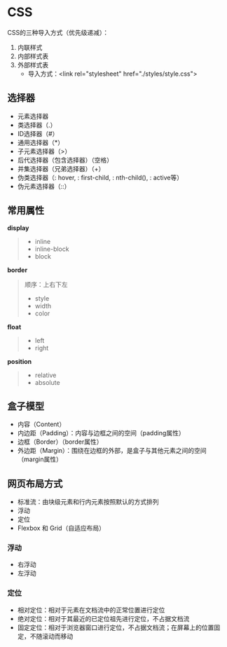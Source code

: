 # CSS

CSS的三种导入方式（优先级递减）：
1. 内联样式
2. 内部样式表
3. 外部样式表
	- 导入方式：\<link rel="stylesheet" href="./styles/style.css">

## 选择器

- 元素选择器
- 类选择器（.）
- ID选择器（#）
- 通用选择器（*）
- 子元素选择器（>）
- 后代选择器（包含选择器）（空格）
- 并集选择器（兄弟选择器）（+）
- 伪类选择器（: hover, : first-child, : nth-child(), : active等）
- 伪元素选择器（::）

## 常用属性

**display**
> - inline
> - inline-block
> - block

**border**
> 顺序：上右下左
> - style
> - width
> - color  

**float**
> - left
> - right

**position**
> - relative
> - absolute

## 盒子模型

- 内容（Content）
- 内边距（Padding）：内容与边框之间的空间（padding属性）
- 边框（Border）（border属性）
- 外边距（Margin）：围绕在边框的外部，是盒子与其他元素之间的空间（margin属性）

## 网页布局方式

- 标准流：由块级元素和行内元素按照默认的方式排列
- 浮动
- 定位
- Flexbox 和 Grid（自适应布局）

### 浮动

- 右浮动
- 左浮动

### 定位

- 相对定位：相对于元素在文档流中的正常位置进行定位
- 绝对定位：相对于其最近的已定位祖先进行定位，不占据文档流
- 固定定位：相对于浏览器窗口进行定位，不占据文档流；在屏幕上的位置固定，不随滚动而移动



